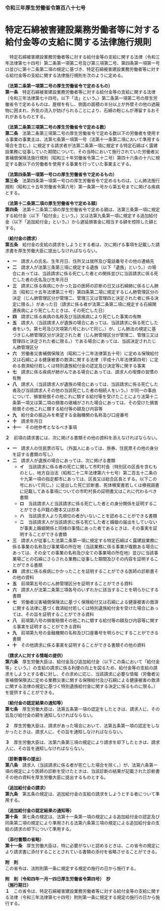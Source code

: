 ### 令和三年厚生労働省令第百八十七号  
# 特定石綿被害建設業務労働者等に対する給付金等の支給に関する法律施行規則  
　特定石綿被害建設業務労働者等に対する給付金等の支給に関する法律（令和三年法律第七十四号）第二条第一項第二号及び第三項第二号、第四条第一項第一号ロ並びに第十二条第二項の規定に基づき、特定石綿被害建設業務労働者等に対する給付金等の支給に関する法律施行規則を次のように定める。  
  
**（法第二条第一項第二号の厚生労働省令で定めるもの）**  
**第一条**　特定石綿被害建設業務労働者等に対する給付金等の支給に関する法律（令和三年法律第七十四号。以下「法」という。）第二条第一項第二号の厚生労働省令で定めるものは、屋根を有し、側面の面積の半分以上が外壁その他の遮蔽物に囲まれ、外気の流入が妨げられることにより、石綿の粉じんが滞留するおそれがあるものとする。  
  
**（法第二条第三項第二号の厚生労働省令で定める数）**  
**第二条**　法第二条第三項第二号の厚生労働省令で定める数以下の労働者を使用する事業の事業主は、法第七条第一項第一号（法第十一条第二項において準用する場合を含む。）に規定する請求者が法第二条第一項に規定する特定石綿ばく露建設業務に従事していた期間について、その当時において施行されていた労働者災害補償保険法施行規則（昭和三十年労働省令第二十二号）第四十六条の十六に規定する数以下の労働者を使用する事業を行っていた事業主とする。  
  
**（法第四条第一項第一号ロの厚生労働省令で定めるもの）**  
**第三条**　法第四条第一項第一号ロの厚生労働省令で定めるものは、じん肺法施行規則（昭和三十五年労働省令第六号）第一条第一号から第五号までに掲げる疾病とする。  
  
**（法第十二条第二項の厚生労働省令で定める額）**  
**第四条**　法第十二条第二項の厚生労働省令で定める額は、法第三条第一項に規定する給付金（以下「給付金」という。）又は法第九条第一項に規定する追加給付金（以下「追加給付金」という。）から遅延損害金に相当する額を控除した額とする。  
  
**（給付金の請求）**  
**第五条**　給付金の支給の請求をしようとする者は、次に掲げる事項を記載した請求書を厚生労働大臣に提出しなければならない。  
* **一**　請求人の氏名、生年月日、住所又は居所及び電話番号その他の連絡先  
* **二**　請求人が法第三条第三項に規定する遺族（以下「遺族」という。）の場合にあっては、当該請求に係る死亡した者との関係並びに当該請求に係る死亡した者の氏名及び生年月日  
* **三**　請求に係る疾病にかかった旨の医師の診断の日又は石綿肺に係るじん肺法（昭和三十五年法律第三十号）第四条第二項に規定するじん肺管理区分の決定（じん肺管理区分が管理二、管理三又は管理四と決定された者に係る決定に限る。）があった日（請求に係る者が法第二条第二項に規定する石綿関連疾病により死亡したときは、その死亡した日）  
* **四**　請求に係る疾病の名称及び当該疾病により死亡した事実の有無  
* **五**　請求人（当該請求人が遺族の場合にあっては、当該請求に係る死亡した者をいう。第七号及び次項第六号において同じ。）が、じん肺法の規定に基づきじん肺管理区分が決定された者（じん肺管理区分が管理二、管理三又は管理四と決定された者に限る。）である場合にあっては、当該決定されたじん肺管理区分  
* **六**　労働者災害補償保険法（昭和二十二年法律第五十号）に定める保険給付又は石綿による健康被害の救済に関する法律（平成十八年法律第四号）に定める救済給付若しくは特別遺族給付金の認定及び決定等に関する事実  
* **七**　請求に係る疾病が肺がんである場合にあっては、請求人の喫煙の習慣の有無  
* **八**　請求人（当該請求人が遺族の場合にあっては、当該請求に係る死亡した者及び当該請求人その他の当該死亡した者の相続人をいう。）が同一の事由について、損害賠償その他これに類する給付等を受けたことにより法第十二条第一項又は第二項の損害の塡補がされた場合にあっては、その受けた損害賠償その他これに類する給付等の額及び内容等  
* **九**　給付金の振込みを希望する金融機関の名称及び口座番号  
* **十**　請求年月日  
* **十一**　その他参考となるべき事項  
  
**２**　前項の請求書には、次に掲げる書類その他の資料を添えなければならない。  
* **一**　請求人の住民票の写し（外国人にあっては、旅券、住民票その他の身分を証する書類の写し）  
* **二**　請求人が遺族の場合にあっては、次に掲げる書類  
	* **イ**　当該請求に係る者の死亡に関して市町村長（特別区の区長を含むものとし、地方自治法（昭和二十二年法律第六十七号）第二百五十二条の十九第一項の指定都市にあっては、区長又は総合区長とする。以下この号において同じ。）に提出した死亡診断書、死体検案書若しくは検視調書に記載してある事項についての市町村長の証明書又はこれに代わるべき書類  
	* **ロ**　当該請求人と当該請求に係る死亡した者との身分関係を証明することができる戸籍の謄本又は抄本  
	* **ハ**　当該請求人より先順位の者がいないことを認めることができる書類  
	* **ニ**　当該請求人が当該請求に係る死亡した者と婚姻の届出をしていないが事実上婚姻関係と同様の事情にあった者であるときは、その事実を証明することができる書類  
* **三**　請求人が従事した法第二条第一項に規定する特定石綿ばく露建設業務に係る事業の名称及び事業場の所在地（当該業務に係る事業が複数ある場合にあっては、その全ての事業の名称及び全ての事業場の所在地）並びに当該事業場ごとの石綿にさらされる業務に従事した期間及びその内容を証明することができる書類  
* **四**　請求に係る疾病にかかったことを証明することができる医師の診断書その他の資料  
* **五**　前項第五号のじん肺管理区分を証明することができる資料  
* **六**　請求人が法第二条第三項各号のいずれかに該当することを明らかにする書類  
* **七**　労働者災害補償保険法に基づく保険給付又は石綿による健康被害の救済に関する法律に基づく救済給付若しくは特別遺族給付金を受けた場合にあっては、その旨を証明することができる資料  
* **八**　前項第八号の損害賠償その他これに類する給付等の額及び内容等に関する事実を証明することができる資料  
* **九**　前項第九号の金融機関の名称及び口座番号を明らかにすることができる書類  
* **十**　その他請求に係る事実を証明することができる書類その他の資料  
  
**（請求人に対する情報の提供）**  
**第六条**　厚生労働大臣は、給付金及び追加給付金（以下この条において「給付金等」という。）の支給の請求に係る利便の向上を図るため、給付金等の支給の請求をしようとする者に対し、その求めに応じ、当該請求に必要な情報（労働者災害補償保険法に定める業務災害に関する保険給付及び石綿による健康被害の救済に関する法律の規定に基づく特別遺族給付金に関する決定に係るものに限る。）を提供することができる。  
  
**（給付金の認定結果の通知等）**  
**第七条**　厚生労働大臣は、法第五条第一項の認定をしたときは、請求人に、その旨及び給付金の額を通知しなければならない。  
  
**２**　厚生労働大臣は、請求があった場合において、法第五条第一項の認定をしなかったときは、請求人に、その旨を通知しなければならない。  
  
**３**　厚生労働大臣は、法第六条第三項の規定により請求を却下したときは、請求人に、その旨を通知しなければならない。  
  
**（診断書等の提出）**  
**第八条**　請求人（当該請求に係る者が死亡した場合を除く。）が、法第六条第一項の規定により医師の診断を受けたときは、当該診断の結果が記載された診断書その他の資料を厚生労働大臣に提出するものとする。  
  
**（追加給付金の請求）**  
**第九条**　第五条の規定は、追加給付金の支給の請求をしようとする者について準用する。  
  
**（追加給付金の認定結果の通知等）**  
**第十条**　第七条の規定は、法第十一条第一項の規定による追加給付金の認定及び同条第二項の規定により準用される法第六条第三項の規定による追加給付金の支給の請求の却下について準用する。  
  
**（添付書類の省略）**  
**第十一条**　厚生労働大臣は、特に必要がないと認めるときは、この省令の規定により請求書に添付することとされている書類の添付を省略させることができる。  
  
**附　則**  
この省令は、法附則第一条に規定する規定の施行の日から施行する。  
  
**附　則（令和四年一月一四日厚生労働省令第四号）　抄**  
**（施行期日）**  
**１**　この省令は、特定石綿被害建設業務労働者等に対する給付金等の支給に関する法律（令和三年法律第七十四号）附則第一条に規定する規定の施行の日から施行する。  
  
